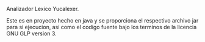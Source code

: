Analizador Lexico Yucalexer.

Este es en proyecto hecho en java y se proporciona el respectivo archivo jar para si ejecucion, asi como el codigo fuente bajo los terminos de la licencia GNU GLP version 3.
